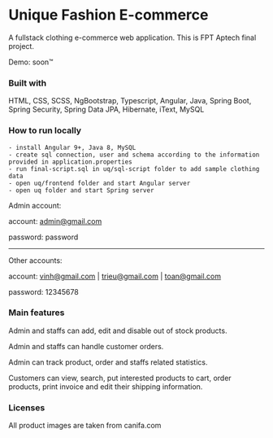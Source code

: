 # Unique Fashion E-commerce

A fullstack clothing e-commerce web application. This is FPT Aptech final project.

Demo: soon™

### Built with
HTML, CSS, SCSS, NgBootstrap, Typescript, Angular, Java, Spring Boot, Spring Security, Spring Data JPA, Hibernate, iText, MySQL

### How to run locally

    - install Angular 9+, Java 8, MySQL
    - create sql connection, user and schema according to the information provided in application.properties
    - run final-script.sql in uq/sql-script folder to add sample clothing data
    - open uq/frontend folder and start Angular server
    - open uq folder and start Spring server

Admin account:

account: admin@gmail.com

password: password

---

Other accounts:

account: vinh@gmail.com | trieu@gmail.com | toan@gmail.com

password: 12345678

### Main features

Admin and staffs can add, edit and disable out of stock products.

Admin and staffs can handle customer orders.

Admin can track product, order and staffs related statistics.

Customers can view, search, put interested products to cart, order products, print invoice and edit their shipping information.

### Licenses
All product images are taken from canifa.com
